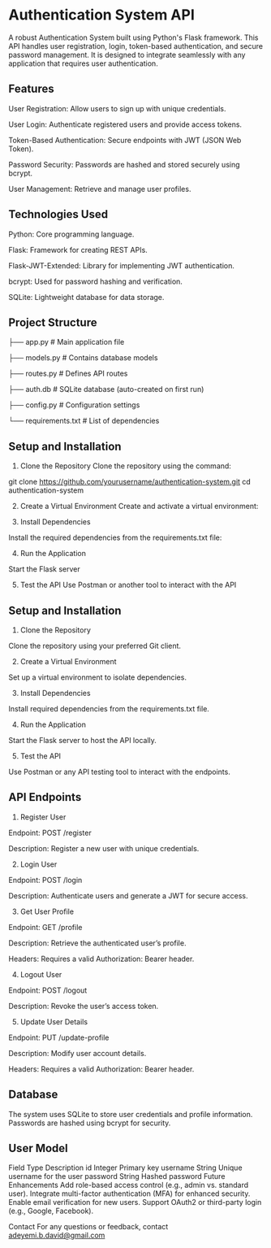# Authentication System API

A robust Authentication System built using Python's Flask framework. This API handles user registration, login, token-based authentication, and secure password management. It is designed to integrate seamlessly with any application that requires user authentication.

## Features

User Registration: Allow users to sign up with unique credentials.

User Login: Authenticate registered users and provide access tokens.

Token-Based Authentication: Secure endpoints with JWT (JSON Web Token).

Password Security: Passwords are hashed and stored securely using bcrypt.

User Management: Retrieve and manage user profiles.

## Technologies Used

Python: Core programming language.

Flask: Framework for creating REST APIs.

Flask-JWT-Extended: Library for implementing JWT authentication.

bcrypt: Used for password hashing and verification.

SQLite: Lightweight database for data storage.

## Project Structure

├── app.py             # Main application file

├── models.py          # Contains database models

├── routes.py          # Defines API routes

├── auth.db            # SQLite database (auto-created on first run)

├── config.py          # Configuration settings

└── requirements.txt   # List of dependencies

## Setup and Installation

1. Clone the Repository
Clone the repository using the command:

git clone https://github.com/yourusername/authentication-system.git
cd authentication-system

2. Create a Virtual Environment
Create and activate a virtual environment:


3. Install Dependencies

Install the required dependencies from the requirements.txt file:

4. Run the Application

Start the Flask server

5. Test the API
Use Postman or another tool to interact with the API

## Setup and Installation

1. Clone the Repository

Clone the repository using your preferred Git client.

2. Create a Virtual Environment

Set up a virtual environment to isolate dependencies.

3. Install Dependencies

Install required dependencies from the requirements.txt file.

4. Run the Application

Start the Flask server to host the API locally.

5. Test the API

Use Postman or any API testing tool to interact with the endpoints.

## API Endpoints

1. Register User

Endpoint: POST /register

Description: Register a new user with unique credentials.

2. Login User

Endpoint: POST /login

Description: Authenticate users and generate a JWT for secure access.

3. Get User Profile

Endpoint: GET /profile

Description: Retrieve the authenticated user’s profile.

Headers: Requires a valid Authorization: Bearer <token> header.

4. Logout User

Endpoint: POST /logout

Description: Revoke the user’s access token.

5. Update User Details

Endpoint: PUT /update-profile

Description: Modify user account details.

Headers: Requires a valid Authorization: Bearer <token> header.

## Database

The system uses SQLite to store user credentials and profile information. Passwords are hashed using bcrypt for security.

## User Model

Field	Type	Description
id	Integer	Primary key
username	String	Unique username for the user
password	String	Hashed password
Future Enhancements
Add role-based access control (e.g., admin vs. standard user).
Integrate multi-factor authentication (MFA) for enhanced security.
Enable email verification for new users.
Support OAuth2 or third-party login (e.g., Google, Facebook).

Contact
For any questions or feedback, contact adeyemi.b.david@gmail.com
